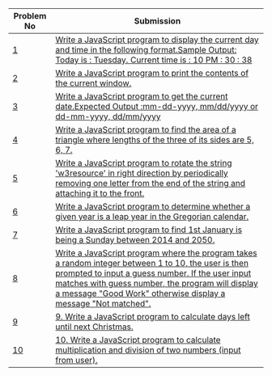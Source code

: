 | Problem No                                                            | Submission                                                     |
| --------------------------------------------------------------------- | -------------------------------------------------------------- |
| [1](https://github.com/abdullah-al-feroz/JavaScript--Problem--Solve/tree/main/Basic%20150%20Problems/121-130) | [ Write a JavaScript program to display the current day and time in the following format.Sample Output: Today is : Tuesday. Current time is : 10 PM : 30 : 38](https://github.com/abdullah-al-feroz/JavaScript--Problem--Solve/tree/main/Basic%20150%20Problems/121-130)               |
| [2](https://github.com/abdullah-al-feroz/JavaScript--Problem--Solve/tree/main/Basic%20150%20Problems/121-130) | [Write a JavaScript program to print the contents of the current window.](https://github.com/abdullah-al-feroz/JavaScript--Problem--Solve/tree/main/Basic%20150%20Problems/121-130)       |
| [3](https://github.com/abdullah-al-feroz/JavaScript--Problem--Solve/tree/main/Basic%20150%20Problems/121-130) |[Write a JavaScript program to get the current date.Expected Output :mm-dd-yyyy, mm/dd/yyyy or dd-mm-yyyy, dd/mm/yyyy](https://github.com/abdullah-al-feroz/JavaScript--Problem--Solve/tree/main/Basic%20150%20Problems/121-130) |
| [4](https://github.com/abdullah-al-feroz/JavaScript--Problem--Solve/tree/main/Basic%20150%20Problems/121-130) | [Write a JavaScript program to find the area of a triangle where lengths of the three of its sides are 5, 6, 7.](https://github.com/abdullah-al-feroz/JavaScript--Problem--Solve/tree/main/Basic%20150%20Problems/121-130)             |
| [5](https://github.com/abdullah-al-feroz/JavaScript--Problem--Solve/tree/main/Basic%20150%20Problems/121-130) | [Write a JavaScript program to rotate the string 'w3resource' in right direction by periodically removing one letter from the end of the string and attaching it to the front.](https://github.com/abdullah-al-feroz/JavaScript--Problem--Solve/tree/main/Basic%20150%20Problems/121-130)         |
| [6](https://github.com/abdullah-al-feroz/JavaScript--Problem--Solve/tree/main/Basic%20150%20Problems/121-130) | [Write a JavaScript program to determine whether a given year is a leap year in the Gregorian calendar.](https://github.com/abdullah-al-feroz/JavaScript--Problem--Solve/tree/main/Basic%20150%20Problems/121-130) |
| [7](https://github.com/abdullah-al-feroz/JavaScript--Problem--Solve/tree/main/Basic%20150%20Problems/121-130) | [Write a JavaScript program to find 1st January is being a Sunday between 2014 and 2050.](https://github.com/abdullah-al-feroz/JavaScript--Problem--Solve/tree/main/Basic%20150%20Problems/121-130)        |
| [8](https://github.com/abdullah-al-feroz/JavaScript--Problem--Solve/tree/main/Basic%20150%20Problems/121-130) | [Write a JavaScript program where the program takes a random integer between 1 to 10, the user is then prompted to input a guess number. If the user input matches with guess number, the program will display a message "Good Work" otherwise display a message "Not matched".](https://github.com/abdullah-al-feroz/JavaScript--Problem--Solve/tree/main/Basic%20150%20Problems/121-130)             |
| [9](https://github.com/abdullah-al-feroz/JavaScript--Problem--Solve/tree/main/Basic%20150%20Problems/121-130) | [9. Write a JavaScript program to calculate days left until next Christmas.](https://github.com/abdullah-al-feroz/JavaScript--Problem--Solve/tree/main/Basic%20150%20Problems/121-130) |
| [10](https://github.com/abdullah-al-feroz/JavaScript--Problem--Solve/tree/main/Basic%20150%20Problems/121-130)| [10. Write a JavaScript program to calculate multiplication and division of two numbers (input from user).](https://github.com/abdullah-al-feroz/JavaScript--Problem--Solve/tree/main/Basic%20150%20Problems/121-130) |

